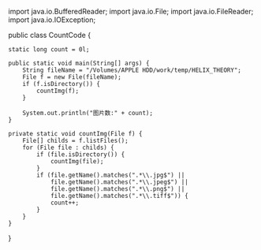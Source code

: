 import java.io.BufferedReader;
import java.io.File;
import java.io.FileReader;
import java.io.IOException;

public class CountCode {

    static long count = 0l;

    public static void main(String[] args) {
        String fileName = "/Volumes/APPLE HDD/work/temp/HELIX_THEORY";
        File f = new File(fileName);
        if (f.isDirectory()) {
        	countImg(f);
        }

        System.out.println("图片数:" + count);
    }

    private static void countImg(File f) {
        File[] childs = f.listFiles();
        for (File file : childs) {
            if (file.isDirectory()) {
            	countImg(file);
            }
            if (file.getName().matches(".*\\.jpg$") ||
        		file.getName().matches(".*\\.jpeg$") ||
        		file.getName().matches(".*\\.png$") ||
        		file.getName().matches(".*\\.tiff$")) {
            	count++;
            }
        }
    }
}
